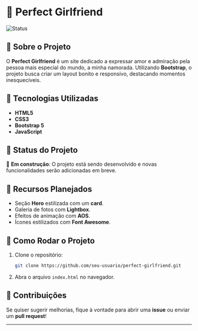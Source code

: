# 💖 Perfect Girlfriend

![Status](https://img.shields.io/badge/Status-Em%20Constru%C3%A7%C3%A3o-yellow)

## 🌟 Sobre o Projeto
O **Perfect Girlfriend** é um site dedicado a expressar amor e admiração pela pessoa mais especial do mundo, a minha namorada. Utilizando **Bootstrap**, o projeto busca criar um layout bonito e responsivo, destacando momentos inesquecíveis.

## 🚀 Tecnologias Utilizadas
- **HTML5**
- **CSS3**
- **Bootstrap 5**
- **JavaScript**

## 📌 Status do Projeto
🔧 **Em construção**: O projeto está sendo desenvolvido e novas funcionalidades serão adicionadas em breve.

## 📸 Recursos Planejados
- Seção **Hero** estilizada com um **card**.
- Galeria de fotos com **Lightbox**.
- Efeitos de animação com **AOS**.
- Ícones estilizados com **Font Awesome**.

## 📂 Como Rodar o Projeto
1. Clone o repositório:
   ```bash
   git clone https://github.com/seu-usuario/perfect-girlfriend.git
   ```
2. Abra o arquivo `index.html` no navegador.

## 💌 Contribuições
Se quiser sugerir melhorias, fique à vontade para abrir uma **issue** ou enviar um **pull request**!

---
